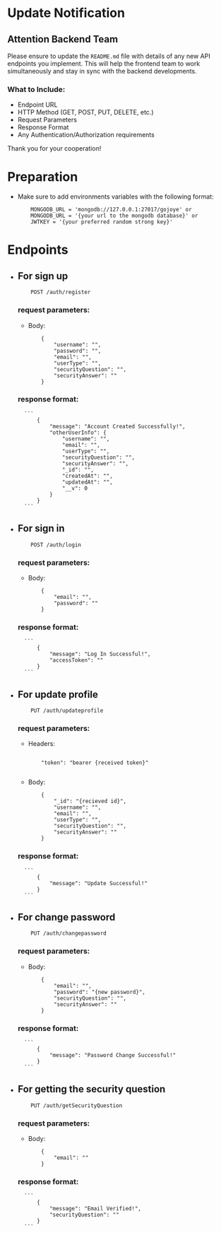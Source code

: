 # Update Notification

## Attention Backend Team

Please ensure to update the `README.md` file with details of any new API endpoints you implement. This will help the frontend team to work simultaneously and stay in sync with the backend developments.

### What to Include:
- Endpoint URL
- HTTP Method (GET, POST, PUT, DELETE, etc.)
- Request Parameters
- Response Format
- Any Authentication/Authorization requirements

Thank you for your cooperation!


# Preparation
- Make sure to add environments variables with the following format:
    ```
        MONGODB_URL = 'mongodb://127.0.0.1:27017/gojoye' or
        MONGODB_URL = '{your url to the mongodb database}' or
        JWTKEY = '{your preferred random strong key}'
    ```
# Endpoints
- ## For sign up
    ```
        POST /auth/register
    ```

    ### request parameters: 
     - Body:
        ```
            {
                "username": "",
                "password": "",
                "email": "",
                "userType": "",
                "securityQuestion": "",
                "securityAnswer": ""
            } 
        
        ```
    ### response format: 
        ```
            {
                "message": "Account Created Successfully!",
                "otherUserInfo": {
                    "username": "",
                    "email": "",
                    "userType": "",
                    "securityQuestion": "",
                    "securityAnswer": "",
                    "_id": "",
                    "createdAt": "",
                    "updatedAt": "",
                    "__v": 0
                }
            }
        ``` 

- ## For sign in
    ```
        POST /auth/login
    ```

    ### request parameters: 
     - Body:
        ```
            {
                "email": "",
                "password": ""
            } 
        
        ```
    ### response format: 
        ```
            {
                "message": "Log In Successful!",
                "accessToken": ""
            }
        ``` 



- ## For update profile
    ```
        PUT /auth/updateprofile
    ```

    ### request parameters: 

    - Headers:
        ```
            
            "token": "bearer {received token}"
            
        
        ```

     - Body:
        ```
            {
                "_id": "{recieved id}",
                "username": "",
                "email": "",
                "userType": "",
                "securityQuestion": "",
                "securityAnswer": ""
            } 
        
        ```
    ### response format: 
        ```
            {
                "message": "Update Successful!"
            }
        ``` 

- ## For change password
    ```
        PUT /auth/changepassword
    ```

    ### request parameters: 
     - Body:
        ```
            {
                "email": "",
                "password": "{new password}",
                "securityQuestion": "",
                "securityAnswer": ""
            } 
        
        ```
    ### response format: 
        ```
            {
                "message": "Password Change Successful!"
            }
        ``` 

- ## For getting the security question
    ```
        PUT /auth/getSecurityQuestion
    ```

    ### request parameters: 
     - Body:
        ```
            {
                "email": ""
            } 
        
        ```
    ### response format: 
        ```
            {
                "message": "Email Verified!",
                "securityQuestion": ""
            }
        ``` 

